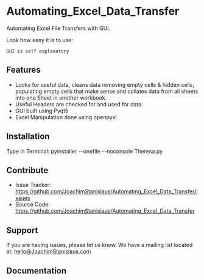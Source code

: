 # Automating_Excel_Data_Transfer
Automating Excel File Transfers with GUI.

Look how easy it is to use:

    GUI is self explanatory


Features
--------

- Looks for useful data, cleans data removing empty cells & hidden cells, populating empty cells that make sense and collates data from all sheets into one Sheet in another workbook.
- Useful Headers are checked for and used for data.
- GUI built using Pyqt5
- Excel Manipulation done using openpyxl

Installation
------------

Type in Terminal: 
pyinstaller --onefile --noconsole Theresa.py

Contribute
----------

- Issue Tracker: https://github.com/JoachimStanislaus/Automating_Excel_Data_Transfer/issues
- Source Code: https://github.com/JoachimStanislaus/Automating_Excel_Data_Transfer

Support
-------

If you are having issues, please let us know.
We have a mailing list located at: hello@JoachimStanislaus.com

Documentation
-------

